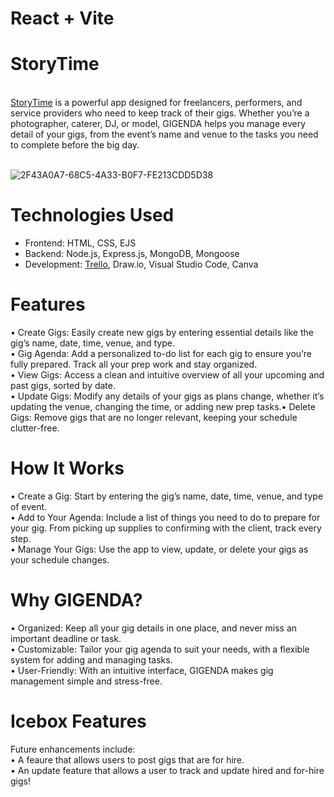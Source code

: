 # React + Vite

# StoryTime

<br>
<a href="https://storytimereviews-6025d861fcb0.herokuapp.com/">StoryTime</a> is a powerful app designed for freelancers, performers, and service providers who need to keep track of their gigs. Whether you’re a photographer, caterer, DJ, or model, GIGENDA helps you manage every detail of your gigs, from the event’s name and venue to the tasks you need to complete before the big day. <br> <br>

![2F43A0A7-68C5-4A33-B0F7-FE213CDD5D38](https://github.com/user-attachments/assets/b36fc296-7731-46dc-ba3b-f305b8faf869)

# Technologies Used

- Frontend: HTML, CSS, EJS
- Backend: Node.js, Express.js, MongoDB, Mongoose
- Development: <a href="https://trello.com/b/JVaXIhCW/project-2-gigenda">Trello</a>, Draw.io, Visual Studio Code, Canva


# Features
•	Create Gigs: Easily create new gigs by entering essential details like the gig’s name, date, time, venue, and type. <br>
•	Gig Agenda: Add a personalized to-do list for each gig to ensure you’re fully prepared. Track all your prep work and stay organized.<br>
•	View Gigs: Access a clean and intuitive overview of all your upcoming and past gigs, sorted by date.<br>
• Update Gigs: Modify any details of your gigs as plans change, whether it’s updating the venue, changing the time, or adding new prep tasks.•	Delete Gigs: Remove gigs that are no longer relevant, keeping your schedule clutter-free.


# How It Works

• Create a Gig: Start by entering the gig’s name, date, time, venue, and type of event.<br>
• Add to Your Agenda: Include a list of things you need to do to prepare for your gig. From picking up supplies to confirming with the client, track every step.<br>
• Manage Your Gigs: Use the app to view, update, or delete your gigs as your schedule changes.<br>

# Why GIGENDA?

• Organized: Keep all your gig details in one place, and never miss an important deadline or task.<br>
• Customizable: Tailor your gig agenda to suit your needs, with a flexible system for adding and managing tasks.<br>
• User-Friendly: With an intuitive interface, GIGENDA makes gig management simple and stress-free.
# Icebox Features

Future enhancements include: <br>
• A feaure that allows users to post gigs that are for hire. <br>
• An update feature that allows a user to track and update hired and for-hire gigs!

